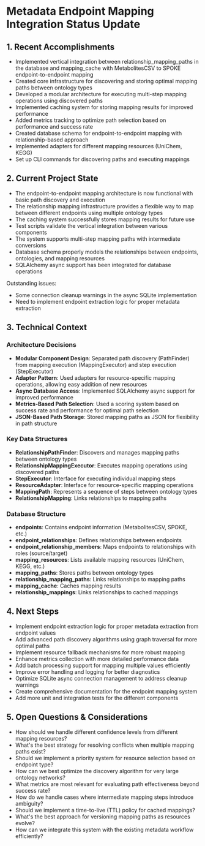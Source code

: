 # Metadata Endpoint Mapping Integration Status Update

## 1. Recent Accomplishments

- Implemented vertical integration between relationship_mapping_paths in the database and mapping_cache with MetabolitesCSV to SPOKE endpoint-to-endpoint mapping
- Created core infrastructure for discovering and storing optimal mapping paths between ontology types
- Developed a modular architecture for executing multi-step mapping operations using discovered paths
- Implemented caching system for storing mapping results for improved performance
- Added metrics tracking to optimize path selection based on performance and success rate
- Created database schema for endpoint-to-endpoint mapping with relationship-based approach
- Implemented adapters for different mapping resources (UniChem, KEGG)
- Set up CLI commands for discovering paths and executing mappings

## 2. Current Project State

- The endpoint-to-endpoint mapping architecture is now functional with basic path discovery and execution
- The relationship mapping infrastructure provides a flexible way to map between different endpoints using multiple ontology types
- The caching system successfully stores mapping results for future use
- Test scripts validate the vertical integration between various components
- The system supports multi-step mapping paths with intermediate conversions
- Database schema properly models the relationships between endpoints, ontologies, and mapping resources
- SQLAlchemy async support has been integrated for database operations

Outstanding issues:
- Some connection cleanup warnings in the async SQLite implementation
- Need to implement endpoint extraction logic for proper metadata extraction

## 3. Technical Context

### Architecture Decisions
- **Modular Component Design**: Separated path discovery (PathFinder) from mapping execution (MappingExecutor) and step execution (StepExecutor)
- **Adapter Pattern**: Used adapters for resource-specific mapping operations, allowing easy addition of new resources
- **Async Database Access**: Implemented SQLAlchemy async support for improved performance
- **Metrics-Based Path Selection**: Used a scoring system based on success rate and performance for optimal path selection
- **JSON-Based Path Storage**: Stored mapping paths as JSON for flexibility in path structure

### Key Data Structures
- **RelationshipPathFinder**: Discovers and manages mapping paths between ontology types
- **RelationshipMappingExecutor**: Executes mapping operations using discovered paths
- **StepExecutor**: Interface for executing individual mapping steps
- **ResourceAdapter**: Interface for resource-specific mapping operations
- **MappingPath**: Represents a sequence of steps between ontology types
- **RelationshipMapping**: Links relationships to mapping paths

### Database Structure
- **endpoints**: Contains endpoint information (MetabolitesCSV, SPOKE, etc.)
- **endpoint_relationships**: Defines relationships between endpoints
- **endpoint_relationship_members**: Maps endpoints to relationships with roles (source/target)
- **mapping_resources**: Lists available mapping resources (UniChem, KEGG, etc.)
- **mapping_paths**: Stores paths between ontology types
- **relationship_mapping_paths**: Links relationships to mapping paths
- **mapping_cache**: Caches mapping results
- **relationship_mappings**: Links relationships to cached mappings

## 4. Next Steps

- Implement endpoint extraction logic for proper metadata extraction from endpoint values
- Add advanced path discovery algorithms using graph traversal for more optimal paths
- Implement resource fallback mechanisms for more robust mapping
- Enhance metrics collection with more detailed performance data
- Add batch processing support for mapping multiple values efficiently
- Improve error handling and logging for better diagnostics
- Optimize SQLite async connection management to address cleanup warnings
- Create comprehensive documentation for the endpoint mapping system
- Add more unit and integration tests for the different components

## 5. Open Questions & Considerations

- How should we handle different confidence levels from different mapping resources?
- What's the best strategy for resolving conflicts when multiple mapping paths exist?
- Should we implement a priority system for resource selection based on endpoint type?
- How can we best optimize the discovery algorithm for very large ontology networks?
- What metrics are most relevant for evaluating path effectiveness beyond success rate?
- How do we handle cases where intermediate mapping steps introduce ambiguity?
- Should we implement a time-to-live (TTL) policy for cached mappings?
- What's the best approach for versioning mapping paths as resources evolve?
- How can we integrate this system with the existing metadata workflow efficiently?